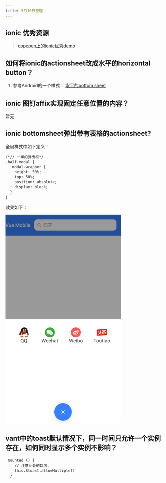 ```yaml
---
title: 5月10日整理
---
```


## ionic 优秀资源

> [copepen上的ionic优秀demo](https://my.oschina.net/u/1416844/blog/514361)

## 如何将ionic的actionsheet改成水平的horizontal button？

1. 参考Android的一个样式： [水平的bottom sheet](https://material.angularjs.org/latest/demo/bottomSheet)


## ionic 图钉affix实现固定任意位置的内容？

暂无

## ionic bottomsheet弹出带有表格的actionsheet?

全局样式中如下定义：

```
/*// 一半的弹出框*/
.half-modal {
  .modal-wrapper {
    height: 50%;
    top: 50%;
    position: absolute;
    display: block;
  }
}

```
效果如下：

![效果](./img/actionsheet.png)

## vant中的toast默认情况下，同一时间只允许一个实例存在，如何同时显示多个实例不影响？

```
 mounted () {
    // 注意此处的巨坑，
    this.$toast.allowMultiple()
  }
```

